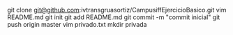 git clone git@github.com:ivtransgruasortiz/CampusiffEjercicioBasico.git
vim README.md
git init
git add README.md
git commit -m "commit inicial"
git push origin master
vim privado.txt
mkdir privada

